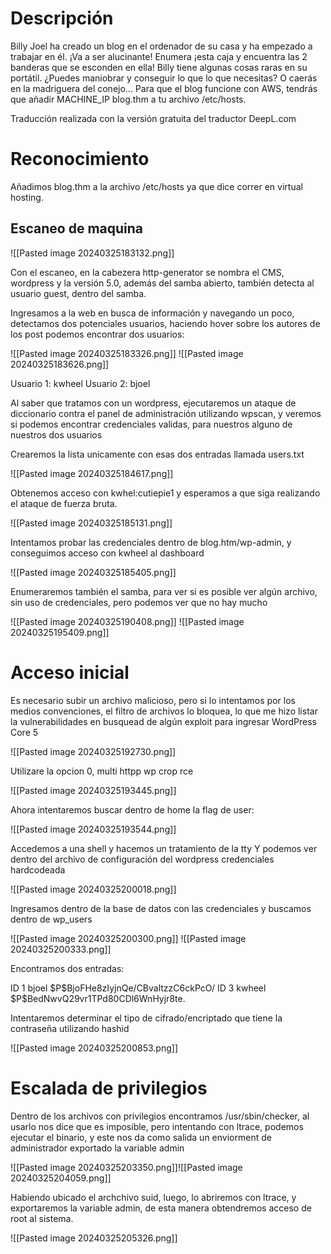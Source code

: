 
# Descripción

Billy Joel ha creado un blog en el ordenador de su casa y ha empezado a trabajar en él.  ¡Va a ser alucinante!
Enumera
 ¡esta caja y encuentra las 2 banderas que se esconden en ella!  Billy tiene algunas 
cosas raras en su portátil.  ¿Puedes maniobrar y conseguir lo que 
lo que necesitas?  O caerás en la madriguera del conejo...
Para que el blog funcione con AWS, tendrás que añadir MACHINE_IP blog.thm a tu archivo /etc/hosts.

Traducción realizada con la versión gratuita del traductor DeepL.com
# Reconocimiento

Añadimos blog.thm a la archivo /etc/hosts ya que dice correr en virtual hosting.

## Escaneo de maquina

![[Pasted image 20240325183132.png]]

Con el escaneo, en la cabezera http-generator se nombra el CMS, wordpress y la versión 5.0, además del samba abierto, también detecta al usuario guest, dentro del samba. 

Ingresamos a la web en busca de información y navegando un poco, detectamos dos potenciales usuarios, haciendo hover sobre los autores de los post podemos encontrar dos usuarios:

![[Pasted image 20240325183326.png]]
![[Pasted image 20240325183626.png]]

Usuario 1: kwheel
Usuario 2: bjoel

Al saber que tratamos con un wordpress, ejecutaremos un ataque de diccionario contra el panel de administración utilizando wpscan, y veremos si podemos encontrar credenciales validas, para nuestros alguno de nuestros dos usuarios

Crearemos la lista unicamente con esas dos entradas llamada users.txt

![[Pasted image 20240325184617.png]]

Obtenemos acceso con kwhel:cutiepie1 y esperamos a que siga realizando el ataque de fuerza bruta.

![[Pasted image 20240325185131.png]]

Intentamos probar las credenciales dentro de blog.htm/wp-admin, y conseguimos acceso con kwheel al dashboard

![[Pasted image 20240325185405.png]]

Enumeraremos también el samba, para ver si es posible ver algún archivo, sin uso de credenciales, pero podemos ver que no hay mucho

![[Pasted image 20240325190408.png]]
![[Pasted image 20240325195409.png]]
# Acceso inicial

Es necesario subir un archivo malicioso, pero si lo intentamos por los medios convenciones, el filtro de archivos lo bloquea, lo que me hizo listar la vulnerabilidades en busquead de algún exploit para ingresar WordPress Core 5

![[Pasted image 20240325192730.png]]

Utilizare la opcion 0, multi httpp wp crop rce

![[Pasted image 20240325193445.png]]

Ahora intentaremos buscar dentro de home la flag de user:

![[Pasted image 20240325193544.png]]

Accedemos a una shell y hacemos un tratamiento de la tty
Y podemos ver dentro del archivo de configuración del wordpress credenciales hardcodeada

![[Pasted image 20240325200018.png]]

Ingresamos dentro de la base de datos con las credenciales y buscamos dentro de wp_users

![[Pasted image 20240325200300.png]]
![[Pasted image 20240325200333.png]]

Encontramos dos entradas: 

ID 1 bjoel \$P\$BjoFHe8zIyjnQe/CBvaltzzC6ckPcO/
ID 3 kwheel \$P\$BedNwvQ29vr1TPd80CDl6WnHyjr8te.

Intentaremos determinar el tipo de cifrado/encriptado que tiene la contraseña utilizando hashid

![[Pasted image 20240325200853.png]]

# Escalada de privilegios
Dentro de los archivos con privilegios encontramos /usr/sbin/checker, al usarlo nos dice que es imposible, pero intentando con ltrace, podemos ejecutar el binario, y este nos da como salida un enviorment de administrador exportado la variable admin

![[Pasted image 20240325203350.png]]![[Pasted image 20240325204059.png]]

Habiendo ubicado el archchivo suid, luego, lo abriremos con ltrace, y exportaremos la variable admin, de esta manera obtendremos acceso de root al sistema.

![[Pasted image 20240325205326.png]]